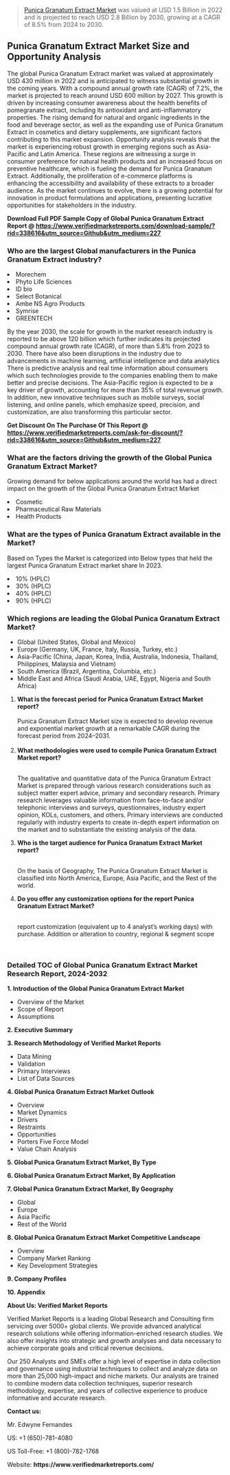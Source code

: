 <blockquote><p><p><a href="https://www.verifiedmarketreports.com/download-sample/?rid=338616&utm_source=Github&utm_medium=227" target="_blank">Punica Granatum Extract Market</a> was valued at USD 1.5 Billion in 2022 and is projected to reach USD 2.8 Billion by 2030, growing at a CAGR of 8.5% from 2024 to 2030.</p></blockquote><p><h2>Punica Granatum Extract Market Size and Opportunity Analysis</h2> The global Punica Granatum Extract market was valued at approximately USD 430 million in 2022 and is anticipated to witness substantial growth in the coming years. With a compound annual growth rate (CAGR) of 7.2%, the market is projected to reach around USD 600 million by 2027. This growth is driven by increasing consumer awareness about the health benefits of pomegranate extract, including its antioxidant and anti-inflammatory properties. The rising demand for natural and organic ingredients in the food and beverage sector, as well as the expanding use of Punica Granatum Extract in cosmetics and dietary supplements, are significant factors contributing to this market expansion. Opportunity analysis reveals that the market is experiencing robust growth in emerging regions such as Asia-Pacific and Latin America. These regions are witnessing a surge in consumer preference for natural health products and an increased focus on preventive healthcare, which is fueling the demand for Punica Granatum Extract. Additionally, the proliferation of e-commerce platforms is enhancing the accessibility and availability of these extracts to a broader audience. As the market continues to evolve, there is a growing potential for innovation in product formulations and applications, presenting lucrative opportunities for stakeholders in the industry. </p><p class=""><strong>Download Full PDF Sample Copy of Global Punica Granatum Extract Report @ <a href="https://www.verifiedmarketreports.com/download-sample/?rid=338616&amp;utm_source=Github&amp;utm_medium=227" target="_blank">https://www.verifiedmarketreports.com/download-sample/?rid=338616&amp;utm_source=Github&amp;utm_medium=227</a></strong></p><h3 id="" class="">Who are the largest Global manufacturers in the Punica Granatum Extract industry?</h3><p><li>Morechem</li><li> Phyto Life Sciences</li><li> ID bio</li><li> Select Botanical</li><li> Ambe NS Agro Products</li><li> Symrise</li><li> GREENTECH</li></p><div class=""><div class="" dir="" data-message-author-role="" data-message-id="" data-message-model-slug=""><div class=""><div class=""><div class=""><div class="" dir="" data-message-author-role="" data-message-id="" data-message-model-slug=""><div class=""><div class=""><p>By the year 2030, the scale for growth in the market research industry is reported to be above 120 billion which further indicates its projected compound annual growth rate (CAGR), of more than 5.8% from 2023 to 2030. There have also been disruptions in the industry due to advancements in machine learning, artificial intelligence and data analytics There is predictive analysis and real time information about consumers which such technologies provide to the companies enabling them to make better and precise decisions. The Asia-Pacific region is expected to be a key driver of growth, accounting for more than 35% of total revenue growth. In addition, new innovative techniques such as mobile surveys, social listening, and online panels, which emphasize speed, precision, and customization, are also transforming this particular sector.</p><p><strong>Get Discount On The Purchase Of This Report @&nbsp; <a href="https://www.verifiedmarketreports.com/ask-for-discount/?rid=338616&amp;utm_source=Github&amp;utm_medium=227" target="_blank">https://www.verifiedmarketreports.com/ask-for-discount/?rid=338616&amp;utm_source=Github&amp;utm_medium=227</a></strong></p></div></div></div></div></div></div></div></div><h3 id="" class="">What are the factors driving the growth of the Global Punica Granatum Extract Market?</h3><p id="" class="">Growing demand for below applications around the world has had a direct impact on the growth of the Global Punica Granatum Extract Market</p><p id="" class=""><li>Cosmetic</li><li> Pharmaceutical Raw Materials</li><li> Health Products</li></p><h3 id="" class="">What are the types of Punica Granatum Extract available in the Market?</h3><p id="" class="">Based on Types the Market is categorized into Below types that held the largest Punica Granatum Extract market share In 2023.</p><p id="" class=""><li>10% (HPLC)</li><li> 30% (HPLC)</li><li> 40% (HPLC)</li><li> 90% (HPLC)</li></p><h3 id="" class="">Which regions are leading the Global Punica Granatum Extract Market?</h3><ul><li>Global (United States, Global and Mexico)</li><li>Europe (Germany, UK, France, Italy, Russia, Turkey, etc.)</li><li>Asia-Pacific (China, Japan, Korea, India, Australia, Indonesia, Thailand, Philippines, Malaysia and Vietnam)</li><li>South America (Brazil, Argentina, Columbia, etc.)</li><li>Middle East and Africa (Saudi Arabia, UAE, Egypt, Nigeria and South Africa)</li></ul><p><ol><li><strong>What is the forecast period for Punica Granatum Extract Market report?<br /></strong><br /><span data-sheets-root="1" data-sheets-value="{&quot;1&quot;:2,&quot;2&quot;:&quot;XXXX size is expected to develop revenue and exponential market growth at a remarkable CAGR during the forecast period from 2024&ndash;2030.&quot;}" data-sheets-userformat="{&quot;2&quot;:12674,&quot;4&quot;:{&quot;1&quot;:2,&quot;2&quot;:16776960},&quot;10&quot;:2,&quot;11&quot;:0,&quot;15&quot;:&quot;Arial&quot;,&quot;16&quot;:12}">Punica Granatum Extract Market size is expected to develop revenue and exponential market growth at a remarkable CAGR during the forecast period from 2024&ndash;2031.</span><br /><br /></li><li><strong>What methodologies were used to compile Punica Granatum Extract Market report?<br /><br /></strong><p>The qualitative and quantitative data of the&nbsp;Punica Granatum Extract Market is prepared through various research considerations such as subject matter expert advice, primary and secondary research. Primary research leverages valuable information from face-to-face and/or telephonic interviews and surveys, questionnaires, industry expert opinion, KOLs, customers, and others. Primary interviews are conducted regularly with industry experts to create in-depth expert information on the market and to substantiate the existing analysis of the data.&nbsp;</p></li><li><strong>Who is the target audience for Punica Granatum Extract Market report?<br /><br /></strong><p>On the basis of Geography, The&nbsp;Punica Granatum Extract Market is classified into North America, Europe, Asia Pacific, and the Rest of the world.</p></li><li><strong>Do you offer any customization options for the report Punica Granatum Extract Market?<br /><br /></strong><p>report customization (equivalent up to 4 analyst&rsquo;s working days) with purchase. Addition or alteration to country, regional &amp; segment scope</p><p>&nbsp;</p></li></ol></p><h3 id="" class="">Detailed TOC of Global Punica Granatum Extract Market Research Report, 2024-2032</h3><p id="" class=""><strong>1. Introduction of the Global Punica Granatum Extract Market</strong></p><ul><li>Overview of the Market</li><li>Scope of Report</li><li>Assumptions</li></ul><p id="" class=""><strong>2. Executive Summary</strong></p><p id="" class=""><strong>3. Research Methodology of&nbsp;Verified Market Reports</strong></p><ul><li>Data Mining</li><li>Validation</li><li>Primary Interviews</li><li>List of Data Sources</li></ul><p id="" class=""><strong>4. Global Punica Granatum Extract Market Outlook</strong></p><ul><li>Overview</li><li>Market Dynamics</li><li>Drivers</li><li>Restraints</li><li>Opportunities</li><li>Porters Five Force Model</li><li>Value Chain Analysis</li></ul><p id="" class=""><strong>5. Global Punica Granatum Extract Market, By&nbsp;Type</strong></p><p id="" class=""><strong>6. Global Punica Granatum Extract Market, By Application</strong></p><p id="" class=""><strong>7. Global Punica Granatum Extract Market, By Geography</strong></p><ul><li>Global</li><li>Europe</li><li>Asia Pacific</li><li>Rest of the World</li></ul><p id="" class=""><strong>8. Global Punica Granatum Extract Market Competitive Landscape</strong></p><ul><li>Overview</li><li>Company Market Ranking</li><li>Key Development Strategies</li></ul><p id="" class=""><strong>9. Company Profiles</strong></p><p id="" class=""><strong>10. Appendix</strong></p><p id="" class=""><strong>About Us: Verified Market Reports</strong></p><p id="" class="">Verified Market Reports is a leading Global Research and Consulting firm servicing over 5000+ global clients. We provide advanced analytical research solutions while offering information-enriched research studies. We also offer insights into strategic and growth analyses and data necessary to achieve corporate goals and critical revenue decisions.</p><p id="" class="">Our 250 Analysts and SMEs offer a high level of expertise in data collection and governance using industrial techniques to collect and analyze data on more than 25,000 high-impact and niche markets. Our analysts are trained to combine modern data collection techniques, superior research methodology, expertise, and years of collective experience to produce informative and accurate research.</p><p id="" class=""><strong>Contact us:</strong></p><p id="" class="">Mr. Edwyne Fernandes</p><p id="" class="">US: +1 (650)-781-4080</p><p id="" class="">US Toll-Free: +1 (800)-782-1768</p><p id="" class="">Website: <a target="" data-test-app-aware-link=""><strong>https://www.verifiedmarketreports.com/</strong></a></p>
